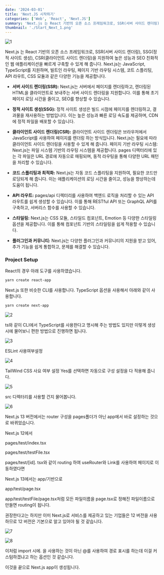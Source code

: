 ```yaml
---
date: '2024-03-01'
title: 'Next.JS 시작하기'
categories: ['Web', 'React', 'Next.JS']
summary: 'Next.js 는 React 기반의 오픈 소스 프레임워크로, SSR(서버 사이드 렌더링), SSG(정적 사이트 생성), CSR(클라이언트 사이드 렌더링)을 지원하여 높은 성능과 SEO 친화적인 웹 애플리케이션을 빠르게 구축할 수 있게 해 줍니다.'
thumbnail: './Start_Next_1.png'
---
```


![1](https://1drv.ms/i/c/bae70a53437eb109/IQMJIQhtyjfXTbaOSh_varHRARqqO0WwDeWDjoNX_xMqtW8?width=1024)

Next.js 는 React 기반의 오픈 소스 프레임워크로, SSR(서버 사이드 렌더링), SSG(정적 사이트 생성), CSR(클라이언트 사이드 렌더링)을 지원하여 높은 성능과 SEO 친화적인 웹 애플리케이션을 빠르게 구축할 수 있게 해 줍니다. Next.js는 JavaScript, TypeScript를 지원하며, 빌트인 라우팅, 페이지 기반 라우팅 시스템, 코트 스플리팅, API 라우트, CSS 모듈과 같은 다양한 기능을 제공합니다.

- **서버 사이드 렌더링(SSR):** Next.js는 서버에서 페이지를 렌더링하고, 렌더링된 HTML을 클라이언트로 보내주는 서버 사이드 렌더링을 지원합니다. 이를 통해 초기 페이지 로딩 시간을 줄이고, SEO를 향상할 수 있습니다.

- **정적 사이트 생성(SSG):**
  정적 사이트 생성은 빌드 시점에 페이지를 렌더링하고, 결과물을 재사용하는 방법입니다. 이는 높은 성능과 빠른 로딩 속도를 제공하며, CDN에 정적 파일을 배포할 수 있습니다.

- **클라이언트 사이드 렌더링(CSR):**
  클라이언트 사이드 렌더링은 브라우저에서 JavaScript를 사용하여 페이지를 렌더링 하는 방식입니다. Next.js는 필요에 따라 클라이언트 사이드 렌더링을 사용할 수 있게 해 줍니다.
  페이지 기반 라우팅 시스템:
  Next.js는 파일 시스템 기반의 라우팅 시스템을 제공합니다. pages 디렉터리에 있는 각 파일은 URL 경로에 자동으로 매핑되며, 동적 라우팅을 통해 다양한 URL 패턴을 처리할 수 있습니다.

- **코드 스플리팅과 최적화:**
  Next.js는 자동 코드 스플리팅을 지원하여, 필요한 코드만 로딩되게 해 줍니다. 이는 애플리케이션의 로딩 시간을 줄이고, 성능을 향상하는데 도움이 됩니다.

- **API 라우트:**
  pages/api 디렉터리를 사용하여 백엔드 로직을 처리할 수 있는 API 라우트를 쉽게 생성할 수 있습니다. 이를 통해 RESTful API 또는 GraphQL API를 구축하고, 서버리스 함수를 사용할 수 있습니다.

- **스타일링:**
  Next.js는 CSS 모듈, 스타일드 컴포넌트, Emotion 등 다양한 스타일링 옵션을 제공합니다. 이를 통해 컴포넌트 기반의 스타일링을 쉽게 적용할 수 있습니다.

- **플러그인과 커뮤니티:**
  Next.js는 다양한 플러그인과 커뮤니티의 지원을 받고 있어, 추가 기능을 쉽게 통합하고, 문제를 해결할 수 있습니다.

### Project Setup

React의 경우 아래 도구를 사용하였습니다.

```bash
yarn create react-app
```

Next.js 또한 비슷한 CLI를 사용합니다. TypeScript 옵션을 사용해서 아래와 같이 사용합니다.

```bash
yarn create next-app
```

![2](https://1drv.ms/i/c/bae70a53437eb109/IQMPTs6oQb9BSpdTCP4K07iFAaGPsLiGX83JsYNTd2EMlDo?width=1024)

ts와 같이 CLI에서 TypeScript를 사용한다고 명시해 주는 방법도 있지만 이렇게 생성 시에 물어보니 편한 방법으로 진행하면 됩니다.

![3](https://1drv.ms/i/c/bae70a53437eb109/IQPZm_LcPhynRL8txbUcCVmuAQdOfZqbei3C9zR9c2wmzQc?width=1024)

ESLint 사용여부설정

![4](https://1drv.ms/i/c/bae70a53437eb109/IQNuzvgGXJVERJU2I74QtXOHAZqZj9-voWBKruHnEt4X_rQ?width=1024)

TailWind CSS 사요 여부 설정 Yes를 선택하면 자동으로 구성 설정을 다 적용해 줍니다.

![5](https://1drv.ms/i/c/bae70a53437eb109/IQOH-PDRlnqWRJ1D7HJfwi3lAWpKy3rdUb64w5pZu2z8vpk?width=1024)

src 디렉터리를 사용할 건지 물어봅니다.

![6](https://1drv.ms/i/c/bae70a53437eb109/IQONVI3mWukJRrnCr-Szj_AwAWwLgaQnTRDYQUykeERPiAI?width=1024)

Next.js 13 버전에서는 router 구성을 pages폴더가 아닌 app에서 바로 설정하는 것으로 바뀌었습니다.

Next.js 12에서

pages/test/index.tsx

pages/test/testFile.tsx

pages/test/[id]. tsx와 같이 routing 하여 useRouter와 Link를 사용하여 페이지로 이동하였다면

Next.js 13에서는 app/기반으로

app/test/page.tsx

app/test/testFile/page.tsx처럼 모든 파일이름을 page.tsx로 정해진 파일이름으로 만들면 routing이 됩니다.

권장한다고는 하지만 이미 Next.js로 서비스를 제공하고 있는 기업들은 12 버전을 사용하므로 12 버전은 기본으로 알고 있어야 될 것 같습니다.

![7](https://1drv.ms/i/c/bae70a53437eb109/IQMefilMG1cFT4aMqDLvgxtnAWRQWEpt4n3xCVtY1FAdvh8?width=1024)

![8](https://1drv.ms/i/c/bae70a53437eb109/IQOP42iBV1LCTKqzR7p40T9bAcIJyfICfE6CpaJo0gUEgrw?width=1024)

이처럼 import 시에. 을 사용하는 것이 아닌 @를 사용하여 경로 표시를 하는데 이걸 커스텀하겠냐고 하는 옵션인 것 같습니다.

이것을 끝으로 Next.js app이 생성됩니다.
